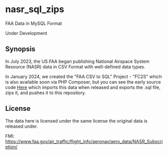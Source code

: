 # nasr_sql_zips

FAA Data in MySQL Format

Under Development

## Synopsis

In July 2023, the US FAA began publishing National Airspace System Resource (NASR) data in CSV Format with well-defined data types.

In January 2024, we created the "FAA CSV to SQL" Project - "FC2S" which is also available soon via PHP Composer, but you can see the early source code [Here](https://github.com/aifrus/fc2s) which imports this data when released and exports the .sql file, zips it, and pushes it to this repository.

## License

The data here is licensed under the same license the original data is released under.

FMI: https://www.faa.gov/air_traffic/flight_info/aeronav/aero_data/NASR_Subscription/
